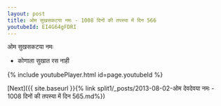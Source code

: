 ```yaml
---
layout: post
title: ओम सुखसकटया नमः - 1008 दिनों की तपस्या में दिन 566
youtubeId: EI4G64gFDRI
---
```

 
 
 ओम सुखसकटया नमः  
 
 -  कोणाला सुखात रस नाही 
 
  
 
  
 
 
 
 
 
 


{% include youtubePlayer.html id=page.youtubeId %}
 
[Next]({{ site.baseurl }}{% link  split1/_posts/2013-08-02-ओम देवदेवया नमः - 1008 दिनों की तपस्या में दिन 565.md%})
 
